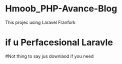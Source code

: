 # Hmoob_PHP-Avance-Blog
This projec using Laravel Franfork
# if u Perfacesional Laravle 
#Not thing to say jus downlaod if you need
